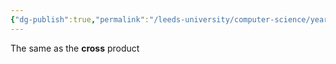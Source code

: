```yaml
---
{"dg-publish":true,"permalink":"/leeds-university/computer-science/year-1/fundamental-math-concepts/vector-product/"}
---
```



The same as the **cross** product
